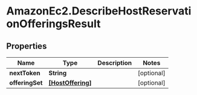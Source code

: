 # AmazonEc2.DescribeHostReservationOfferingsResult

## Properties

Name | Type | Description | Notes
------------ | ------------- | ------------- | -------------
**nextToken** | **String** |  | [optional] 
**offeringSet** | [**[HostOffering]**](HostOffering.md) |  | [optional] 


